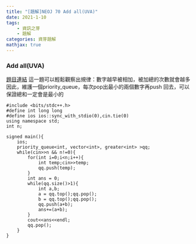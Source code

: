 ```yaml
---
title: "[題解]NEOJ 70 Add all(UVA)"
date: 2021-1-10
tags: 
    - 資訊之芽
    - 題解
categories: 資芽題解
mathjax: true
---
```


### Add all(UVA)
<!--more-->
[題目連結](https://neoj.sprout.tw/problem/70/)
這一題可以輕鬆觀察出規律：數字越早被相加，被加總的次數就會越多
因此，維護一個priority_queue，每次pop出最小的兩個數字再push 回去，可以保證總和一定會是最小的

```cpp=
#include <bits/stdc++.h>
#define int long long
#define ios ios::sync_with_stdio(0),cin.tie(0)
using namespace std;
int n;

signed main(){
    ios;
    priority_queue<int, vector<int>, greater<int> >qq;
    while(cin>>n && n!=0){
        for(int i=0;i<n;i++){
            int temp;cin>>temp;
            qq.push(temp);
        }
        int ans = 0;
        while(qq.size()>1){
            int a,b;
            a = qq.top();qq.pop();
            b = qq.top();qq.pop();
            qq.push(a+b);
            ans+=(a+b);
        }
        cout<<ans<<endl;
        qq.pop();
    }
}

```
